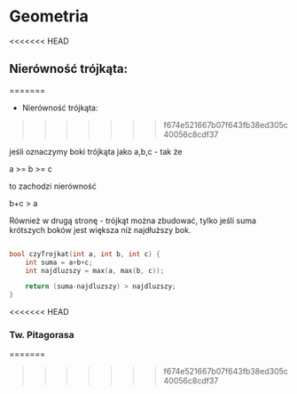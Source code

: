 # Geometria

<<<<<<< HEAD
## Nierówność trójkąta:
=======
- Nierówność trójkąta:
>>>>>>> f674e521667b07f643fb38ed305c40056c8cdf37

jeśli oznaczymy boki trójkąta jako a,b,c - tak że 

a >= b >= c

to zachodzi nierówność

b+c > a

Również w drugą stronę - trójkąt można zbudować, tylko jeśli suma krótszych boków jest większa
niż najdłuższy bok.

```cpp

bool czyTrojkat(int a, int b, int c) {
    int suma = a+b+c;
    int najdluzszy = max(a, max(b, c));

    return (suma-najdluzszy) > najdluzszy;
}
```

<<<<<<< HEAD
### Tw. Pitagorasa
=======


>>>>>>> f674e521667b07f643fb38ed305c40056c8cdf37

